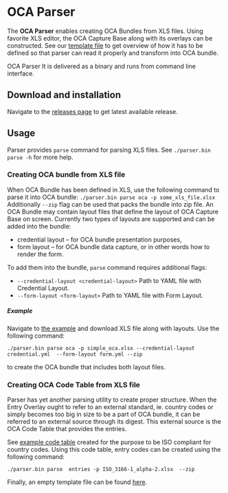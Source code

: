 # OCA Parser

The **OCA Parser** enables creating OCA Bundles from XLS files. Using favorite XLS editor, the OCA Capture Base along with its overlays can be constructed. See our [template file](https://github.com/THCLab/oca-ecosystem/blob/main/examples/template.xlsx) to get overview of how it has to be defined so that parser can read it properly and transform into OCA bundle.

OCA Parser It is delivered as a binary and runs from command line interface.

## Download and installation

Navigate to the [releases page](https://github.com/THCLab/oca-rust/releases) to get latest available release.

## Usage

Parser provides `parse` command for parsing XLS files. See `./parser.bin parse -h` for more help.

### Creating OCA bundle from XLS file

When OCA Bundle has been defined in XLS, use the following command to parse it into OCA bundle: `./parser.bin parse oca -p some_xls_file.xlsx` Additionally `--zip` flag can be used that packs the bundle into zip file.
An OCA Bundle may contain layout files that define the layout of OCA Capture Base on screen. Currently two types of layouts are supported and can be added into the bundle:
- credential layout – for OCA bundle presentation purposes,
- form layout – for OCA bundle data capture, or in other words how to render the form.

To add them into the bundle, `parse` command requires additional flags:
- `--credential-layout <credential-layout>` Path to YAML file with Credential Layout.
- `--form-layout <form-layout>` Path to YAML file with Form Layout.

##### Example

Navigate to [the example](https://github.com/THCLab/oca-ecosystem/tree/main/examples/custom_layouts) and download XLS file along with layouts. Use the following command: 
```
./parser.bin parse oca -p simple_oca.xlsx --credential-layout credential.yml  --form-layout form.yml --zip
```
to create the OCA bundle that includes both layout files.


### Creating OCA Code Table from XLS file

Parser has yet another parsing utility to create proper structure. When the Entry Overlay ought to refer to an external standard, ie. country codes or simply becomes too big in size to be a part of OCA bundle, it can be referred to an external source through its digest. This external source is the OCA Code Table that provides the entries.

See [example code table](https://github.com/THCLab/oca-ecosystem/blob/main/examples/ISO_3166-1_alpha-2.xlsx) created for the purpose to be ISO compliant for country codes. Using this code table, entry codes can be created using the following command:
```
./parser.bin parse  entries -p ISO_3166-1_alpha-2.xlsx  --zip
```

Finally, an empty template file can be found [here](https://github.com/THCLab/oca-ecosystem/blob/main/examples/oca-code-table-template.xlsx).

